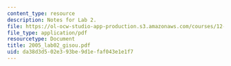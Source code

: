 ```yaml
---
content_type: resource
description: Notes for Lab 2.
file: https://ol-ocw-studio-app-production.s3.amazonaws.com/courses/12-114-field-geology-i-fall-2005/da38d3d502e393be9d1efaf043e1e1f7_2005_lab02_gisou.pdf
file_type: application/pdf
resourcetype: Document
title: 2005_lab02_gisou.pdf
uid: da38d3d5-02e3-93be-9d1e-faf043e1e1f7
---
```

